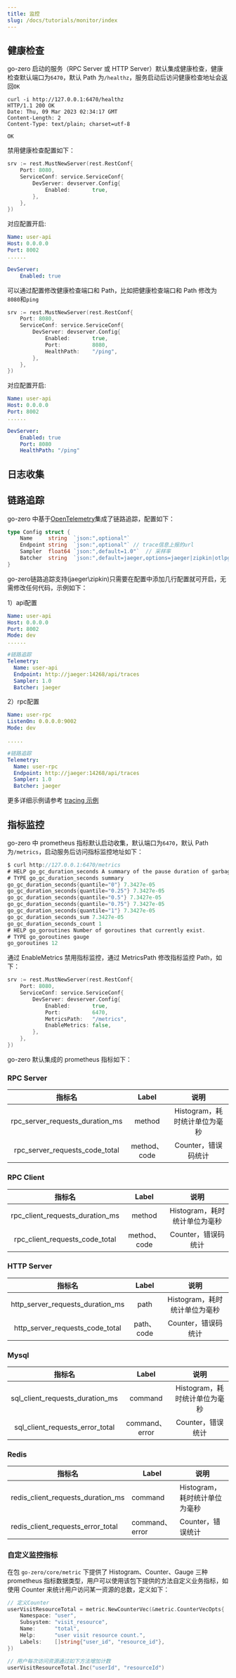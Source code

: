 ```yaml
---
title: 监控
slug: /docs/tutorials/monitor/index
---
```


## 健康检查

go-zero 启动的服务（RPC Server 或 HTTP Server）默认集成健康检查，健康检查默认端口为`6470`，默认 Path 为`/healthz`，服务启动后访问健康检查地址会返回`OK`

```shell
curl -i http://127.0.0.1:6470/healthz
HTTP/1.1 200 OK
Date: Thu, 09 Mar 2023 02:34:17 GMT
Content-Length: 2
Content-Type: text/plain; charset=utf-8

OK
```

禁用健康检查配置如下：

```go
srv := rest.MustNewServer(rest.RestConf{
    Port: 8080,
    ServiceConf: service.ServiceConf{
        DevServer: devserver.Config{
            Enabled:       true,
        },
    },
})
```

对应配置开启:
```yaml
Name: user-api
Host: 0.0.0.0
Port: 8002
......

DevServer:
    Enabled: true

```


可以通过配置修改健康检查端口和 Path，比如把健康检查端口和 Path 修改为`8080`和`ping`

```go
srv := rest.MustNewServer(rest.RestConf{
    Port: 8080,
    ServiceConf: service.ServiceConf{
        DevServer: devserver.Config{
            Enabled:       true,
            Port:          8080,
            HealthPath:    "/ping",
        },
    },
})
```

对应配置开启:
```yaml
Name: user-api
Host: 0.0.0.0
Port: 8002
......

DevServer:
    Enabled: true
    Port: 8080
    HealthPath: "/ping"
```


## 日志收集

## 链路追踪

go-zero 中基于[OpenTelemetry](https://opentelemetry.io/docs/)集成了链路追踪，配置如下：

```go
type Config struct {
    Name     string  `json:",optional"`
    Endpoint string  `json:",optional"` // trace信息上报的url
    Sampler  float64 `json:",default=1.0"`  // 采样率
    Batcher  string  `json:",default=jaeger,options=jaeger|zipkin|otlpgrpc|otlphttp"`
}
```


go-zero链路追踪支持(jaeger\zipkin)只需要在配置中添加几行配置就可开启，无需修改任何代码，示例如下：

1）api配置

```yaml
Name: user-api
Host: 0.0.0.0
Port: 8002
Mode: dev
......

#链路追踪
Telemetry:
  Name: user-api
  Endpoint: http://jaeger:14268/api/traces
  Sampler: 1.0
  Batcher: jaeger
```

2）rpc配置

```yaml
Name: user-rpc
ListenOn: 0.0.0.0:9002
Mode: dev

.....

#链路追踪
Telemetry:
  Name: user-rpc
  Endpoint: http://jaeger:14268/api/traces
  Sampler: 1.0
  Batcher: jaeger
```


更多详细示例请参考 [tracing 示例](https://github.com/zeromicro/zero-examples/tree/main/tracing)

## 指标监控

go-zero 中 prometheus 指标默认启动收集，默认端口为`6470`，默认 Path 为`/metrics`，启动服务后访问指标监控地址如下：

```go
$ curl http://127.0.0.1:6470/metrics
# HELP go_gc_duration_seconds A summary of the pause duration of garbage collection cycles.
# TYPE go_gc_duration_seconds summary
go_gc_duration_seconds{quantile="0"} 7.3427e-05
go_gc_duration_seconds{quantile="0.25"} 7.3427e-05
go_gc_duration_seconds{quantile="0.5"} 7.3427e-05
go_gc_duration_seconds{quantile="0.75"} 7.3427e-05
go_gc_duration_seconds{quantile="1"} 7.3427e-05
go_gc_duration_seconds_sum 7.3427e-05
go_gc_duration_seconds_count 1
# HELP go_goroutines Number of goroutines that currently exist.
# TYPE go_goroutines gauge
go_goroutines 12
```

通过 EnableMetrics 禁用指标监控，通过 MetricsPath 修改指标监控 Path，如下：

```go
srv := rest.MustNewServer(rest.RestConf{
    Port: 8080,
    ServiceConf: service.ServiceConf{
        DevServer: devserver.Config{
            Enabled:       true,
            Port:          6470,
            MetricsPath:   "/metrics",
            EnableMetrics: false,
        },
    },
})
```

go-zero 默认集成的 prometheus 指标如下：

### RPC Server

|             指标名              |    Label     |             说明              |
| :-----------------------------: | :----------: | :---------------------------: |
| rpc_server_requests_duration_ms |    method    | Histogram，耗时统计单位为毫秒 |
| rpc_server_requests_code_total  | method、code |      Counter，错误码统计      |

### RPC Client

|             指标名              |    Label     |             说明              |
| :-----------------------------: | :----------: | :---------------------------: |
| rpc_client_requests_duration_ms |    method    | Histogram，耗时统计单位为毫秒 |
| rpc_client_requests_code_total  | method、code |      Counter，错误码统计      |

### HTTP Server

|              指标名              |   Label    |             说明              |
| :------------------------------: | :--------: | :---------------------------: |
| http_server_requests_duration_ms |    path    | Histogram，耗时统计单位为毫秒 |
| http_server_requests_code_total  | path、code |      Counter，错误码统计      |

### Mysql

|             指标名              |     Label      |             说明              |
| :-----------------------------: | :------------: | :---------------------------: |
| sql_client_requests_duration_ms |    command     | Histogram，耗时统计单位为毫秒 |
| sql_client_requests_error_total | command、error |       Counter，错误统计       |

### Redis

| 指标名                            | Label          | 说明                          |
| --------------------------------- | -------------- | ----------------------------- |
| redis_client_requests_duration_ms | command        | Histogram，耗时统计单位为毫秒 |
| redis_client_requests_error_total | command、error | Counter，错误统计             |

### 自定义监控指标

在包 `go-zero/core/metric` 下提供了 Histogram、Counter、Gauge 三种 prometheus 指标数据类型，用户可以使用该包下提供的方法自定义业务指标，如使用 Counter 来统计用户访问某一资源的总数，定义如下：

```go
// 定义Counter
userVisitResourceTotal = metric.NewCounterVec(&metric.CounterVecOpts{
    Namespace: "user",
    Subsystem: "visit_resource",
    Name:      "total",
    Help:      "user visit resource count.",
    Labels:    []string{"user_id", "resource_id"},
})

// 用户每次访问资源通过如下方法增加计数
userVisitResourceTotal.Inc("userId", "resourceId")
```
